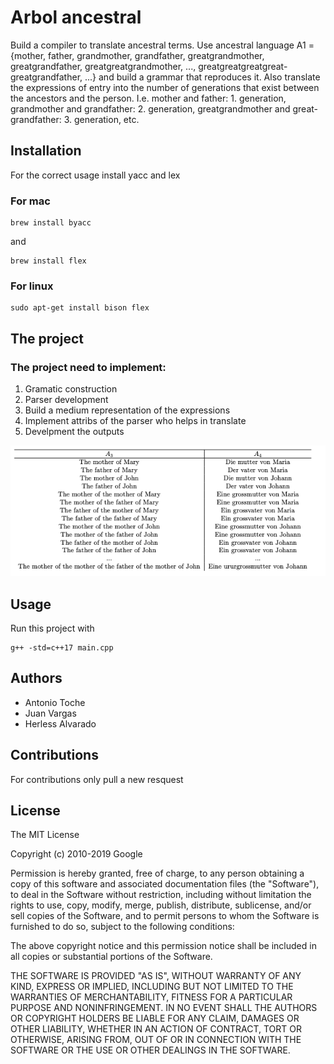 # Arbol ancestral

Build a compiler to translate ancestral terms. Use ancestral language A1 = {mother, father, grandmother, grandfather, greatgrandmother, greatgrandfather, greatgreatgrandmother, ..., greatgreatgreatgreat- greatgrandfather, ...} and build a grammar that reproduces it.
Also translate the expressions of entry into the number of generations that exist between the ancestors and the person. I.e. mother and father: 1. generation, grandmother and grandfather: 2. generation, greatgrandmother and great- grandfather: 3. generation, etc.

## Installation

For the correct usage install yacc and lex

### For mac

```
brew install byacc
```

and

```
brew install flex
```

### For linux

```
sudo apt-get install bison flex
```

## The project

### The project need to implement:

1. Gramatic construction
2. Parser development
3. Build a medium representation of the expressions
4. Implement attribs of the parser who helps in translate
5. Develpment the outputs

![Screenshot](project.png)

## Usage

Run this project with

```
g++ -std=c++17 main.cpp
```

## Authors

- Antonio Toche
- Juan Vargas
- Herless Alvarado

## Contributions

For contributions only pull a new resquest

## License

The MIT License

Copyright (c) 2010-2019 Google

Permission is hereby granted, free of charge, to any person obtaining a copy
of this software and associated documentation files (the "Software"), to deal
in the Software without restriction, including without limitation the rights
to use, copy, modify, merge, publish, distribute, sublicense, and/or sell
copies of the Software, and to permit persons to whom the Software is
furnished to do so, subject to the following conditions:

The above copyright notice and this permission notice shall be included in
all copies or substantial portions of the Software.

THE SOFTWARE IS PROVIDED "AS IS", WITHOUT WARRANTY OF ANY KIND, EXPRESS OR
IMPLIED, INCLUDING BUT NOT LIMITED TO THE WARRANTIES OF MERCHANTABILITY,
FITNESS FOR A PARTICULAR PURPOSE AND NONINFRINGEMENT. IN NO EVENT SHALL THE
AUTHORS OR COPYRIGHT HOLDERS BE LIABLE FOR ANY CLAIM, DAMAGES OR OTHER
LIABILITY, WHETHER IN AN ACTION OF CONTRACT, TORT OR OTHERWISE, ARISING FROM,
OUT OF OR IN CONNECTION WITH THE SOFTWARE OR THE USE OR OTHER DEALINGS IN
THE SOFTWARE.
